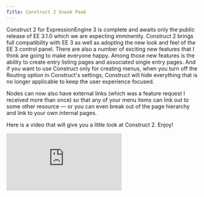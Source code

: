 ```yaml
---
Title: Construct 2 Sneak Peak
---
```


Construct 2 for ExpressionEngine 3 is complete and awaits only the public release of EE 3.1.0 which we are expecting imminently. Construct 2 brings full compatibility with EE 3 as well as adopting the new look and feel of the EE 3 control panel. There are also a number of exciting new features that I think are going to make everyone happy. Among those new features is the ability to create entry listing pages and associated single entry pages. And if you want to use Construct only for creating menus, when you turn off the Routing option in Construct's settings, Construct will hide everything that is no longer applicable to keep the user experience focused.

Nodes can now also have external links (which was a feature request I received more than once) so that any of your menu items can link out to some other resource — or you can even break out of the page hierarchy and link to your own internal pages.

Here is a video that will give you a little look at Construct 2. Enjoy!

<div class='embed-container'><iframe src='https://player.vimeo.com/video/151679154' frameborder='0' webkitAllowFullScreen mozallowfullscreen allowFullScreen></iframe></div>
